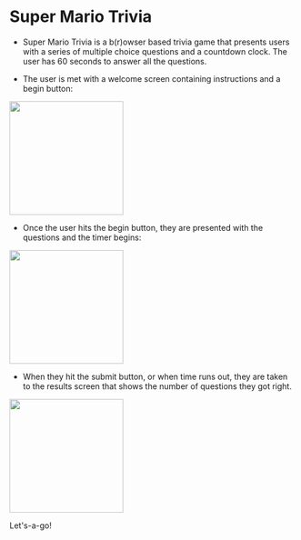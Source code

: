 # Super Mario Trivia
* Super Mario Trivia is a b(r)owser based trivia game that presents users with a series of multiple choice questions and a countdown clock. The user has 60 seconds to answer all the questions.

* The user is met with a welcome screen containing instructions and a begin button:

<img src="https://user-images.githubusercontent.com/25711714/30182634-87e204b6-93e5-11e7-8fbc-2c9919e6f294.png" height="200"/>

* Once the user hits the begin button, they are presented with the questions and the timer begins:

<img src="https://user-images.githubusercontent.com/25711714/30183306-ee51849a-93e7-11e7-9be9-bcd40ed9556f.png" height="200"/>

* When they hit the submit button, or when time runs out, they are taken to the results screen that shows the number of questions they got right.

<img src="https://user-images.githubusercontent.com/25711714/30183237-b1dd9878-93e7-11e7-803b-db5b8e70d090.png" height="200"/>

Let's-a-go!

